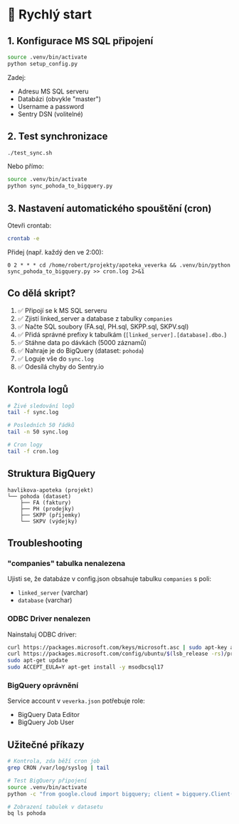 # 🚀 Rychlý start

## 1. Konfigurace MS SQL připojení

```bash
source .venv/bin/activate
python setup_config.py
```

Zadej:
- Adresu MS SQL serveru
- Databázi (obvykle "master")
- Username a password
- Sentry DSN (volitelné)

## 2. Test synchronizace

```bash
./test_sync.sh
```

Nebo přímo:
```bash
source .venv/bin/activate
python sync_pohoda_to_bigquery.py
```

## 3. Nastavení automatického spouštění (cron)

Otevři crontab:
```bash
crontab -e
```

Přidej (např. každý den ve 2:00):
```cron
0 2 * * * cd /home/robert/projekty/apoteka_veverka && .venv/bin/python sync_pohoda_to_bigquery.py >> cron.log 2>&1
```

## Co dělá skript?

1. ✅ Připojí se k MS SQL serveru
2. ✅ Zjistí linked_server a database z tabulky `companies`
3. ✅ Načte SQL soubory (FA.sql, PH.sql, SKPP.sql, SKPV.sql)
4. ✅ Přidá správné prefixy k tabulkám (`[linked_server].[database].dbo.`)
5. ✅ Stáhne data po dávkách (5000 záznamů)
6. ✅ Nahraje je do BigQuery (dataset: `pohoda`)
7. ✅ Loguje vše do `sync.log`
8. ✅ Odesílá chyby do Sentry.io

## Kontrola logů

```bash
# Živé sledování logů
tail -f sync.log

# Posledních 50 řádků
tail -n 50 sync.log

# Cron logy
tail -f cron.log
```

## Struktura BigQuery

```
havlikova-apoteka (projekt)
└── pohoda (dataset)
    ├── FA (faktury)
    ├── PH (prodejky)
    ├── SKPP (příjemky)
    └── SKPV (výdejky)
```

## Troubleshooting

### "companies" tabulka nenalezena
Ujisti se, že databáze v config.json obsahuje tabulku `companies` s poli:
- `linked_server` (varchar)
- `database` (varchar)

### ODBC Driver nenalezen
Nainstaluj ODBC driver:
```bash
curl https://packages.microsoft.com/keys/microsoft.asc | sudo apt-key add -
curl https://packages.microsoft.com/config/ubuntu/$(lsb_release -rs)/prod.list | sudo tee /etc/apt/sources.list.d/mssql-release.list
sudo apt-get update
sudo ACCEPT_EULA=Y apt-get install -y msodbcsql17
```

### BigQuery oprávnění
Service account v `veverka.json` potřebuje role:
- BigQuery Data Editor
- BigQuery Job User

## Užitečné příkazy

```bash
# Kontrola, zda běží cron job
grep CRON /var/log/syslog | tail

# Test BigQuery připojení
source .venv/bin/activate
python -c "from google.cloud import bigquery; client = bigquery.Client(project='havlikova-apoteka'); print('✅ BigQuery OK')"

# Zobrazení tabulek v datasetu
bq ls pohoda
```
